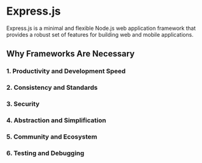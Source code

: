 # Express.js

Express.js is a minimal and flexible Node.js web application framework that provides a robust set of features for building web and mobile applications.

## Why Frameworks Are Necessary

### 1. Productivity and Development Speed
### 2. Consistency and Standards
### 3. Security
### 4. Abstraction and Simplification
### 5. Community and Ecosystem
### 6. Testing and Debugging
